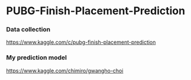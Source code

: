 # PUBG-Finish-Placement-Prediction


### Data collection
https://www.kaggle.com/c/pubg-finish-placement-prediction

### My prediction model
https://www.kaggle.com/chimiro/gwangho-choi
